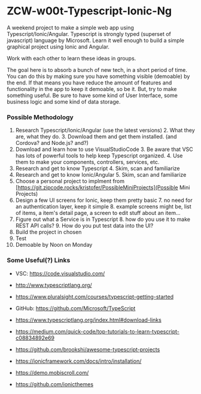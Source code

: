# ZCW-w00t-Typescript-Ionic-Ng

A weekend project to make a simple web app using Typescript/Ionic/Angular. Typescript is strongly typed (superset of javascript) language by Microsoft. Learn it well enough to build a simple graphical project using Ionic and Angular.

Work with each other to learn these ideas in groups.

The goal here is to absorb a bunch of new tech, in a short period of time. You can do this by making sure you have something visible (demoable) by the end. If that means you have reduce the amount of features and functionality in the app to keep it demoable, so be it. But, try to make something useful. Be sure to have some kind of User Interface, some business logic and some kind of data storage.

### Possible Methodology
1. Research Typescript/Ionic/Angular (use the latest versions)
    2. What they are, what they do.
    3. Download them and get them installed. (and Cordova? and Node.js? and?)
2. Download and learn how to use VisualStudioCode
    3. Be aware that VSC has lots of powerful tools to help keep Typescript organized.
    4. Use them to make your components, controllers, services, etc.
3. Research and get to know Typescript
    4. Skim, scan and familiarize
4. Research and get to know Ionic/Angular
    5. Skim, scan and familiarize
5. Choose a personal project to implment from [https://git.zipcode.rocks/kristofer/PossibleMiniProjects](Possible Mini Projects)
6. Design a few UI screens for Ionic, keep them pretty basic
    7. no need for an authentication layer, keep it simple
    8. example screens might be, list of items, a item's detail page, a screen to edit stuff about an item...
7. Figure out what a Service is in Typescript
    8. how do you use it to make REST API calls?
    9. How do you put test data into the UI?
8. Build the project in chosen
9. Test
10. Demoable by Noon on Monday

### Some Useful(?) Links

* VSC: <https://code.visualstudio.com/>
* <http://www.typescriptlang.org/>
* <https://www.pluralsight.com/courses/typescript-getting-started>

* GitHub: <https://github.com/Microsoft/TypeScript>
* <https://www.typescriptlang.org/index.html#download-links>
* <https://medium.com/quick-code/top-tutorials-to-learn-typescript-c08834892e69>
* <https://github.com/brookshi/awesome-typescript-projects>
* <https://ionicframework.com/docs/intro/installation/>
* <https://demo.mobiscroll.com/>
* <https://github.com/ionicthemes>
